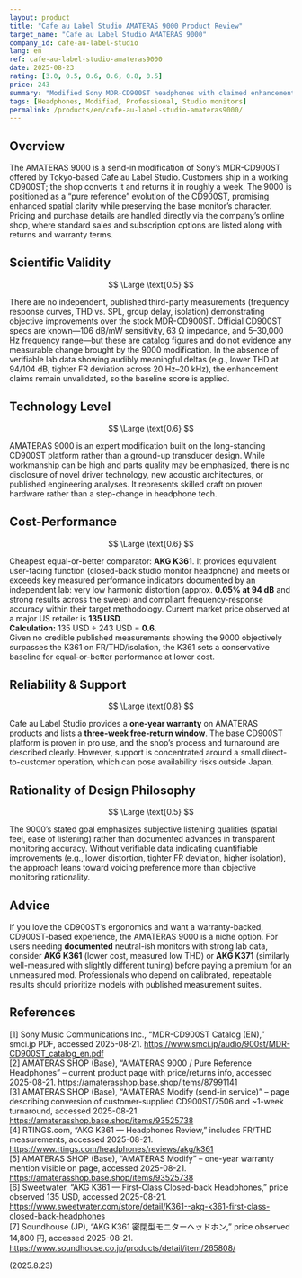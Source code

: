 ```yaml
---
layout: product
title: "Cafe au Label Studio AMATERAS 9000 Product Review"
target_name: "Cafe au Label Studio AMATERAS 9000"
company_id: cafe-au-label-studio
lang: en
ref: cafe-au-label-studio-amateras9000
date: 2025-08-23
rating: [3.0, 0.5, 0.6, 0.6, 0.8, 0.5]
price: 243
summary: "Modified Sony MDR-CD900ST headphones with claimed enhancements; send-in conversion service; 243 USD"
tags: [Headphones, Modified, Professional, Studio monitors]
permalink: /products/en/cafe-au-label-studio-amateras9000/
---
```

## Overview

The AMATERAS 9000 is a send-in modification of Sony’s MDR-CD900ST offered by Tokyo-based Cafe au Label Studio. Customers ship in a working CD900ST; the shop converts it and returns it in roughly a week. The 9000 is positioned as a “pure reference” evolution of the CD900ST, promising enhanced spatial clarity while preserving the base monitor’s character. Pricing and purchase details are handled directly via the company’s online shop, where standard sales and subscription options are listed along with returns and warranty terms. 

## Scientific Validity

$$ \Large \text{0.5} $$

There are no independent, published third-party measurements (frequency response curves, THD vs. SPL, group delay, isolation) demonstrating objective improvements over the stock MDR-CD900ST. Official CD900ST specs are known—106 dB/mW sensitivity, 63 Ω impedance, and 5–30,000 Hz frequency range—but these are catalog figures and do not evidence any measurable change brought by the 9000 modification. In the absence of verifiable lab data showing audibly meaningful deltas (e.g., lower THD at 94/104 dB, tighter FR deviation across 20 Hz–20 kHz), the enhancement claims remain unvalidated, so the baseline score is applied.

## Technology Level

$$ \Large \text{0.6} $$

AMATERAS 9000 is an expert modification built on the long-standing CD900ST platform rather than a ground-up transducer design. While workmanship can be high and parts quality may be emphasized, there is no disclosure of novel driver technology, new acoustic architectures, or published engineering analyses. It represents skilled craft on proven hardware rather than a step-change in headphone tech.

## Cost-Performance

$$ \Large \text{0.6} $$

Cheapest equal-or-better comparator: **AKG K361**. It provides equivalent user-facing function (closed-back studio monitor headphone) and meets or exceeds key measured performance indicators documented by an independent lab: very low harmonic distortion (approx. **0.05% at 94 dB** and strong results across the sweep) and compliant frequency-response accuracy within their target methodology. Current market price observed at a major US retailer is **135 USD**.  
**Calculation:** 135 USD ÷ 243 USD = **0.6**.  
Given no credible published measurements showing the 9000 objectively surpasses the K361 on FR/THD/isolation, the K361 sets a conservative baseline for equal-or-better performance at lower cost.

## Reliability & Support

$$ \Large \text{0.8} $$

Cafe au Label Studio provides a **one-year warranty** on AMATERAS products and lists a **three-week free-return window**. The base CD900ST platform is proven in pro use, and the shop’s process and turnaround are described clearly. However, support is concentrated around a small direct-to-customer operation, which can pose availability risks outside Japan.

## Rationality of Design Philosophy

$$ \Large \text{0.5} $$

The 9000’s stated goal emphasizes subjective listening qualities (spatial feel, ease of listening) rather than documented advances in transparent monitoring accuracy. Without verifiable data indicating quantifiable improvements (e.g., lower distortion, tighter FR deviation, higher isolation), the approach leans toward voicing preference more than objective monitoring rationality.

## Advice

If you love the CD900ST’s ergonomics and want a warranty-backed, CD900ST-based experience, the AMATERAS 9000 is a niche option. For users needing **documented** neutral-ish monitors with strong lab data, consider **AKG K361** (lower cost, measured low THD) or **AKG K371** (similarly well-measured with slightly different tuning) before paying a premium for an unmeasured mod. Professionals who depend on calibrated, repeatable results should prioritize models with published measurement suites.

## References

[1] Sony Music Communications Inc., “MDR-CD900ST Catalog (EN),” smci.jp PDF, accessed 2025-08-21. https://www.smci.jp/audio/900st/MDR-CD900ST_catalog_en.pdf  
[2] AMATERAS SHOP (Base), “AMATERAS 9000 / Pure Reference Headphones” – current product page with price/returns info, accessed 2025-08-21. https://amaterasshop.base.shop/items/87991141  
[3] AMATERAS SHOP (Base), “AMATERAS Modify (send-in service)” – page describing conversion of customer-supplied CD900ST/7506 and ~1-week turnaround, accessed 2025-08-21. https://amaterasshop.base.shop/items/93525738  
[4] RTINGS.com, “AKG K361 — Headphones Review,” includes FR/THD measurements, accessed 2025-08-21. https://www.rtings.com/headphones/reviews/akg/k361  
[5] AMATERAS SHOP (Base), “AMATERAS Modify” – one-year warranty mention visible on page, accessed 2025-08-21. https://amaterasshop.base.shop/items/93525738  
[6] Sweetwater, “AKG K361 — First-Class Closed-back Headphones,” price observed 135 USD, accessed 2025-08-21. https://www.sweetwater.com/store/detail/K361--akg-k361-first-class-closed-back-headphones  
[7] Soundhouse (JP), “AKG K361 密閉型モニターヘッドホン,” price observed 14,800 円, accessed 2025-08-21. https://www.soundhouse.co.jp/products/detail/item/265808/  

(2025.8.23)

